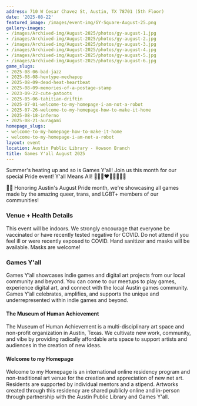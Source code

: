 ```yaml
---
address: 710 W Cesar Chavez St, Austin, TX 78701 (5th Floor)
date: '2025-08-22'
featured_image: /images/event-img/GY-Square-August-25.png
gallery-images:
- /images/Archived-img/August-2025/photos/gy-august-1.jpg
- /images/Archived-img/August-2025/photos/gy-august-2.jpg
- /images/Archived-img/August-2025/photos/gy-august-3.jpg
- /images/Archived-img/August-2025/photos/gy-august-4.jpg
- /images/Archived-img/August-2025/photos/gy-august-5.jpg
- /images/Archived-img/August-2025/photos/gy-august-6.jpg
game_slugs:
- 2025-08-06-bad-jazz
- 2025-08-08-hextype-mechapop
- 2025-08-09-dead-heat-heartbeat
- 2025-08-09-memories-of-a-postage-stamp
- 2023-09-22-cute-patoots
- 2025-05-06-tahitian-driftin
- 2025-07-01-welcome-to-my-homepage-i-am-not-a-robot
- 2025-07-26-welcome-to-my-homepage-how-to-make-it-home
- 2025-08-18-inferno
- 2025-08-21-auragami
homepage_slugs:
- welcome-to-my-homepage-how-to-make-it-home
- welcome-to-my-homepage-i-am-not-a-robot
layout: event
location: Austin Public Library - Howson Branch
title: Games Y'all August 2025
---
```




Summer's heating up and so is Games Y'all! Join us this month for our special Pride event! Y'all Means All! 🖤🤎🤍❤️🧡💛💚💙💜

🏳️‍🌈 Honoring Austin's August Pride month, we're showcasing all games made by the amazing queer, trans, and LGBT+ members of our communities!

### Venue + Health Details

This event will be indoors. We strongly encourage that everyone be vaccinated or have recently tested negative for COVID. Do not attend if you feel ill or were recently exposed to COVID. Hand sanitizer and masks will be available. Masks are welcome!

### Games Y'all

Games Y’all showcases indie games and digital art projects from our local community and beyond. You can come to our meetups to play games, experience digital art, and connect with the local Austin games community. Games Y’all celebrates, amplifies, and supports the unique and underrepresented within indie games and beyond.

#### The Museum of Human Achievement

The Museum of Human Achievement is a multi-disciplinary art space and non-profit organization in Austin, Texas. We cultivate new work, community, and vibe by providing radically affordable arts space to support artists and audiences in the creation of new ideas.

#### Welcome to my Homepage

Welcome to my Homepage is an international online residency program and non-traditional art venue for the creation and appreciation of new net art. Residents are supported by individual mentors and a stipend. Artworks created through this residency are shared publicly online and in-person through partnership with the Austin Public Library and Games Y'all.
